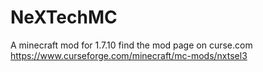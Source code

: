 # NeXTechMC
A minecraft mod for 1.7.10 find the mod page on curse.com
https://www.curseforge.com/minecraft/mc-mods/nxtsel3